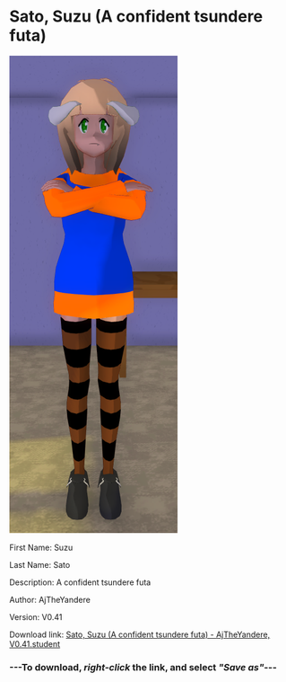 # Sato, Suzu (A confident tsundere futa)

<img src = "https://raw.githubusercontent.com/Arbiter1223/Daigaku-Gurashi-Custom-Students/master/Students/Files/Sato%2C%20Suzu%20(A%20confident%20tsundere%20futa).png">

First Name: Suzu

Last Name: Sato

Description: A confident tsundere futa

Author: AjTheYandere

Version: V0.41

Download link: <a href="https://raw.githubusercontent.com/Arbiter1223/Daigaku-Gurashi-Custom-Students/master/Students/Files/Sato%2C%20Suzu%20(A%20confident%20tsundere%20futa)%20-%20AjTheYandere%2C%20V0.41.student">Sato, Suzu (A confident tsundere futa) - AjTheYandere, V0.41.student</a>

### ---**To download, _right-click_ the link, and select _"Save as"_**---
